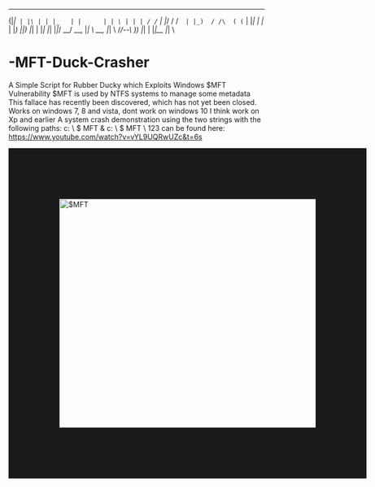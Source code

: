 

 ___   _      ____ _____      ___   _     __    _         __    ___    __    __   _     ____  ___  
(|_|` | |\ | | |_   | |      | | \ | | | / /`  | |_/     / /`  | |_)  / /\  ( (` | |_| | |_  | |_) 
_|_|) |_| \| |_|    |_|      |_|_/ \_\_/ \_\_, |_| \     \_\_, |_| \ /_/--\ _)_) |_| | |_|__ |_| \ 




                                                                           



# -MFT-Duck-Crasher
A Simple Script for Rubber Ducky which Exploits Windows $MFT Vulnerability
$MFT is used by NTFS systems to manage some metadata This fallace has recently been discovered, which has not yet been closed. Works on windows 7, 8 and vista, dont work on windows 10 I think work on Xp and earlier  A system crash demonstration using the two strings with the following paths: c: \ $ MFT & c: \ $ MFT \ 123 can be found here:
https://www.youtube.com/watch?v=vYL9UQRwUZc&t=6s






<a href="http://www.youtube.com/watch?feature=player_embedded&v=vYL9UQRwUZc
" target="_blank"><img src="http://img.youtube.com/vi/vYL9UQRwUZc/0.jpg" 
alt="$MFT" width="600" height="450" border="100" /></a> 
                                                                                                                                                                                                                                                                                                
                                                                                                                                                                                                                                                                                                                                  
                                                                                                                                                                                                                                                                                                                               
                                                                                                                                                                                                                                                                                                                                                                                                                                                                                                                                                                                                                                                            
                                                                                                                                                                                                                                                                                                                                  

